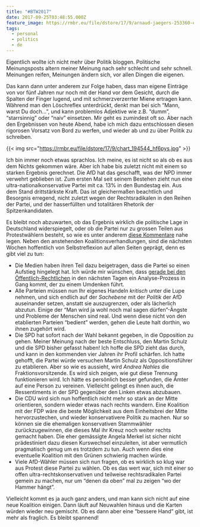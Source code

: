 ```yaml
---
title: "#BTW2017"
date: 2017-09-25T03:48:55.000Z
feature_image: https://rmbr.eu/file/dstore/17/9/arnaud-jaegers-253360-e1506291402440_azgkdm.jpg
tags:
  - personal
  - politics
  - de
---
```


Eigentlich wollte ich nicht mehr über Politik bloggen. Politische Meinungsposts altern meiner Meinung nach sehr schlecht und sehr schnell. Meinungen reifen, Meinungen ändern sich, vor allen Dingen die eigenen.

Das kann dann unter anderem zur Folge haben, dass man eigene Einträge von vor fünf Jahren nur noch mit der Hand vor dem Gesicht, durch die Spalten der Finger lugend, und mit schmerzverzerrter Miene ertragen kann. Während man den Löschreflex unterdrückt, denkt man bei sich “Mann, warst Du doch…”, und kann problemlos Adjektive wie z.B. “dumm”, “starrsinnig” oder “naiv” einsetzen. Mir geht es zumindest oft so. Aber nach den Ergebnissen von heute Abend, habe ich mich dazu entschlossen diesen rigorosen Vorsatz von Bord zu werfen, und wieder ab und zu über Politik zu schreiben.

{{< img src="https://rmbr.eu/file/dstore/17/9/chart_194544_hf6pys.jpg" >}}

Ich bin immer noch etwas sprachlos. Ich meine, es ist nicht so als ob es aus dem Nichts gekommen wäre. Aber ich habe bis zuletzt nicht mit einem so starken Ergebnis gerechnet. Die AfD hat das geschafft, was der NPD immer verwehrt geblieben ist. Zum ersten Mal seit seinem Bestehen zieht nun eine ultra-nationalkonservative Partei mit ca. 13% in den Bundestag ein. Aus dem Stand drittstärkste Kraft. Das ist gleichermaßen beachtlich und Besorgnis erregend, nicht zuletzt wegen der Rechtsradikalen in den Reihen der Partei, und der hasserfüllten und totalitären Rhetorik der Spitzenkandidaten.

Es bleibt noch abzuwarten, ob das Ergebnis wirklich die politische Lage in Deutschland widerspiegelt, oder ob die Partei nur zu grossen Teilen aus Protestwählern besteht, so wie es unter anderem [diese Kommentare](http://www.zeit.de/politik/deutschland/2017-09/wahlentscheidung-warum-afd-gewaehlt#comments) nahe legen. Neben den anstehenden Koalitionsverhandlungen, sind die nächsten Wochen hoffentlich von Selbstreflexion auf allen Seiten geprägt, denn es gibt viel zu tun:

* Die Medien haben ihren Teil dazu beigetragen, dass die Partei so einen Aufstieg hingelegt hat. Ich würde mir wünschen, dass [gerade bei den Öffentlich-Rechtlichen](http://www.zeit.de/kultur/film/2017-09/wahlabend-tv-bundestagswahl-elefantenrunde-ard-zdf) in den nächsten Tagen ein Analyse-Prozess in Gang kommt, der zu einem Umdenken führt.
* Alle Parteien müssen nun Ihr eigenes Handeln _kritisch_ unter die Lupe nehmen, und sich endlich auf der _Sachebene_ mit der _Politik_ der AfD auseinander setzen, anstatt sie auszugrenzen, oder als lächerlich abzutun. Einige der “Man wird ja wohl noch mal sagen dürfen”-Ängste und Probleme der Menschen sind real. Und wenn diese nicht von den etablierten Parteien “bedient” werden, gehen die Leute halt dorthin, wo ihnen zugehört wird.
* Die SPD hat sofort nach der Wahl bekannt gegeben, in die Opposition zu gehen. Meiner Meinung nach der beste Entschluss, den Martin Schulz und die SPD bisher gefasst haben! Ich hoffe die SPD zieht das durch, und kann in den kommenden vier Jahren ihr Profil schärfen. Ich hatte gehofft, die Partei würde versuchen Martin Schulz als Oppositionsführer zu etablieren. Aber so wie es aussieht, wird _Andrea Nahles_ die Fraktionsvorsitzende. Es wird sich zeigen, wie gut diese Trennung funktionieren wird. Ich hätte es persönlich besser gefunden, die Ämter auf eine Person zu vereinen. Vielleicht gelingt es ihnen auch, die Ressentiments in der SPD gegenüber den Linken etwas abzubauen.
* Die CDU wird sich nun hoffentlich nicht mehr so stark an der Mitte orientieren, sondern wieder etwas nach rechts wandern. Eine Koalition mit der FDP wäre die beste Möglichkeit aus dem Einheitsbrei der Mitte hervorzustechen, und wieder konservativere Politik zu machen. Nur so können sie die ehemaligen konservativen Stammwähler zurückzugewinnen, die dieses Mal ihr Kreuz noch weiter rechts gemacht haben. Die eher gemässigte Angela Merkel ist sicher nicht prädestiniert dazu diesen Kurswechsel einzuleiten, ist aber vermutlich pragmatisch genug um es trotzdem zu tun. Auch wenn dies eine eventuelle Koalition mit den Grünen schwierig machen würde.
* Viele AfD-Wähler müssen sich nun fragen, ob es wirklich so klug war aus Protest diese Partei zu wählen. Ob es das wert war, sich mit einer so offen ultra-rechtskonservativen und teilweise rechtsradikalen Partei gemein zu machen, nur um “denen da oben” mal zu zeigen “wo der Hammer hängt”.

Vielleicht kommt es ja auch ganz anders, und man kann sich nicht auf eine neue Koalition einigen. Dann läuft auf Neuwahlen hinaus und die Karten würden wieder neu gemischt. Ob es dann aber eine “bessere Hand” gibt, ist mehr als fraglich. Es bleibt spannend!
